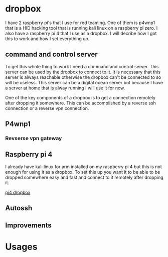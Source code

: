 # dropbox
I have 2 raspberry pi's that I use for red teaming. One of them is p4wnp1 that is a HID hacking tool that is running kali linux on a raspberry pi zero.
I also have a raspberry pi 4 that I use as a dropbox. I will decribe how I got this to work and how I set everything up.

## command and control server
To get this whole thing to work I need a command and control server.
This server can be used by the dropbox to connect to it.
It is necessary that this server is always reachable otherwise the dropbox can't be connected to so will be useless.
This server can be a digital ocean server but because I have a server at home that is alway running I will use it for now.

One of the key components of a dropbox is to get a connection remotely after dropping it somewhere.
This can be accomplished by a reverse ssh connection or a reverse vpn connection.

## P4wnp1


### Revserse vpn gateway

## Raspberry pi 4
I already have kali linux for arm installed on my raspberry pi 4 but this is not enough for using it as a dropbox.
To set this up you want it to be able to be dropped somewhere easy and fast and connect to it remotely after dropping it.

[pi4 dropbox](dropboxpi4.jpg)


## Autossh

## Improvements



# Usages
